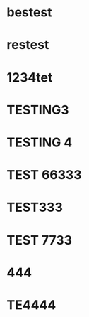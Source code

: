 # bestest
# restest
# 1234tet
# TESTING3
# TESTING 4

# TEST 66333

# TEST333

# TEST 7733

# 444

# TE4444
